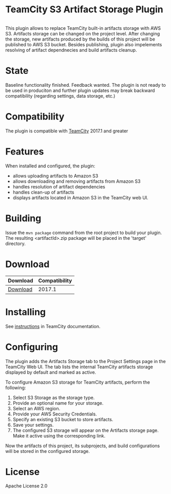 # TeamCity S3 Artifact Storage Plugin

<a href="https://teamcity.jetbrains.com/viewType.html?buildTypeId=TeamCityPluginsByJetBrains_AwsS3ArtifactStorage_TeamCityTrunk&tab=buildTypeHistoryList&guest=1"><img src="https://teamcity.jetbrains.com/app/rest/builds/buildType:(id:TeamCityPluginsByJetBrains_AwsS3ArtifactStorage_TeamCityTrunk)/statusIcon.svg" alt=""/></a>

This plugin allows to replace TeamCity built-in artifacts storage with AWS S3. Artifacts storage can be changed on the project level. After changing the storage, new artifacts produced by the builds of this project will be published to AWS S3 bucket. Besides publishing, plugin also impelements resolving of artifact dependnecies and build artifacts cleanup. 

# State

Baseline functionality finished. Feedback wanted.
The plugin  is not ready to be used in produciton and further plugin updates may break backward compatibility (regarding settings, data storage, etc.)

# Compatibility

The plugin is compatible with [TeamCity](https://www.jetbrains.com/teamcity/download/) 2017.1 and greater

# Features

When installed and configured, the plugin:
* allows uploading artifacts to Amazon S3
* allows downloading and removing artifacts from Amazon S3
* handles resolution of artifact dependencies
* handles clean-up of artifacts 
* displays artifacts located in Amazon S3 in the TeamCity web UI.

# Building 

Issue the `mvn package` command from the root project to build your plugin. The resulting \<artifactId>.zip package will be placed in the 'target' directory. 

# Download

| Download | Compatibility |
|----------|---------------|
|[Download](https://teamcity.jetbrains.com/guestAuth/app/rest/builds/buildType:TeamCityPluginsByJetBrains_AwsS3ArtifactStorage_TeamCityTrunk,tags:deploy/artifacts/content/s3-artifact-storage.zip)| 2017.1 |


# Installing

See [instructions](https://confluence.jetbrains.com/display/TCD10/Installing+Additional+Plugins) in TeamCity documentation.

# Configuring 

The plugin adds the Artifacts Storage tab to the Project Settings page in the TeamCity Web UI. 
The tab lists the internal TeamCity artifacts storage displayed by default and marked as active.

To configure Amazon S3 storage for TeamCity artifacts, perform the following:
1. Select S3 Storage as the storage type.
2. Provide an optional name for your storage.
3. Select an AWS region.
4. Provide your AWS Security Credentials.
5. Specify an existing S3 bucket to store artifacts.
6. Save your settings.
7. The configured S3 storage will appear on the Artifacts storage page. Make it active using the corresponding link.

Now the artifacts of this project, its subprojects, and build configurations will be stored in the configured storage.

# License

Apache License 2.0

